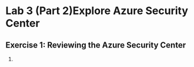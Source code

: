 # **Lab 3 (Part 2)Explore Azure Security Center**

## **Exercise 1: Reviewing the Azure Security Center**

1. 




